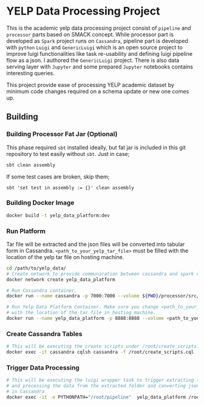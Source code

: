 # YELP Data Processing Project

This is the academic yelp data processing project consist of `pipeline` and `processor` parts based on SMACK concept. While processor part is 
developed as `Spark` project runs on `Cassandra`,  pipeline part is developed with `python` `Luigi` and `GenericLuigi` which is an open source project to improve 
luigi functionalities like task re-usability and defining luigi pipeline flow as a json. I authored the `GenericLuigi` project. There is also data serving layer
with `Jupyter` and some prepared `Jupyter` notebooks contains interesting queries.

 This project provide ease of processing YELP academic dataset by minimum code changes required on a schema update or new one comes up.

 ## Building

 ### Building Processor Fat Jar (Optional)

 This phase required `sbt` installed ideally, but fat jar is included in this git repository to test easily without `sbt`. Just in case;

```bash
sbt clean assembly
```

If some test cases are broken, skip them;

 ```
 sbt 'set test in assembly := {}' clean assembly
 ```


 ### Building Docker Image

 ```bash
 docker build -t yelp_data_platform:dev
 ```


 ### Run Platform

 Tar file will be extracted and the json files will be converted into tabular form in Cassandra. `<path_to_your_yelp_tar_file>` must be filled with the location of
 the yelp tar file on hosting machine.

```bash
cd /path/to/yelp_data/
# Create network to provide communication between cassandra and spark containers
docker network create yelp_data_platform

# Run Cassandra container.
docker run --name cassandra -p 7000:7000 --volume ${PWD}/processor/src/main/resources/schema/create_scripts.cql:/root/create_scripts.cql --network yelp_data_platform cassandra:3.0

# Run Yelp Data Platform Container. Make sure you change <path_to_your_yelp_tar_file> part 
# with the location of the tar file in hosting machine.
docker run --name yelp_data_platform -p 8888:8888 --volume <path_to_your_yelp_tar_file>:/usr/lib/yelp_data/yelp_dataset.tar --network yelp_data_platform yelp_data_platform:dev
```

### Create Cassandra Tables

```bash
# This will be executing the create scripts under /root/create_scripts.cql given as volumne above
docker exec -it cassandra cqlsh cassandra -f /root/create_scripts.cql --request-timeout=3600
```

### Trigger Data Processing

```bash
# This will be executing the luigi wrapper task to trigger extracting the tar file 
# and processing the data from the extracted folder and converting json data into tabular format
# in Cassandra 
docker exec -it -e PYTHONPATH="/root/pipeline"  yelp_data_platform /root/pipeline/venv/bin/luigi --module app.tasks.daily_flow_task DailyFlowTask --local-scheduler
```





